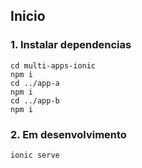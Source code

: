 ## Inicio

### 1. Instalar dependencias

```
cd multi-apps-ionic
npm i
cd ../app-a
npm i
cd ../app-b
npm i
```

### 2. Em desenvolvimento

```
ionic serve
```

